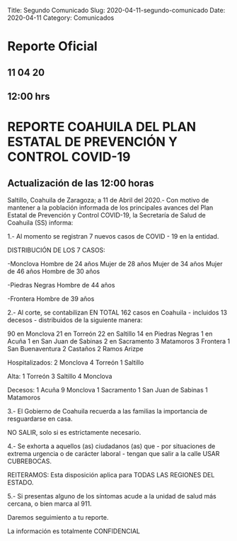 Title: Segundo Comunicado
Slug: 2020-04-11-segundo-comunicado
Date: 2020-04-11
Category: Comunicados

# Reporte Oficial

## 11 04 20

## 12:00 hrs

# REPORTE COAHUILA DEL PLAN ESTATAL DE PREVENCIÓN Y CONTROL COVID-19

## Actualización de las 12:00 horas

Saltillo, Coahuila de Zaragoza; a 11 de Abril del 2020.- Con motivo de mantener a la población informada de los principales avances del Plan Estatal de Prevención y Control COVID-19, la Secretaría de Salud de Coahuila (SS) informa:

1.- Al momento se registran 7 nuevos casos de COVID - 19 en la entidad.

DISTRIBUCIÓN DE LOS 7 CASOS:

-Monclova
Hombre de 24 años
Mujer de 28 años
Mujer de 34 años
Mujer de 46 años
Hombre de 30 años

-Piedras Negras
Hombre de 44 años

-Frontera
Hombre de 39 años

2.- Al corte, se contabilizan EN TOTAL 162 casos en Coahuila - incluidos 13 decesos - distribuidos de la siguiente manera:

90 en Monclova
21 en Torreón
22 en Saltillo
14 en Piedras Negras
1 en Acuña
1 en San Juan de Sabinas
2 en Sacramento
3 Matamoros
3 Frontera
1 San Buenaventura
2 Castaños
2 Ramos Arizpe

Hospitalizados:
2 Monclova
4 Torreón
1 Saltillo

Alta:
1 Torreón
3 Saltillo
4 Monclova  

Decesos:
1 Acuña
9 Monclova
1 Sacramento
1 San Juan de Sabinas
1 Matamoros

3.- El Gobierno de Coahuila recuerda a las familias la importancia de resguardarse en casa.

NO SALIR, solo si es estrictamente necesario.

4.- Se exhorta a aquellos (as) ciudadanos (as)  que - por situaciones de extrema urgencia o de carácter laboral -  tengan que salir a la calle USAR CUBREBOCAS.

REITERAMOS:  Esta disposición aplica para TODAS LAS REGIONES DEL ESTADO.  

5.- Si presentas alguno de los síntomas acude a la unidad de salud más cercana, o bien marca al 911.

Daremos seguimiento a tu reporte.

La información es totalmente CONFIDENCIAL
